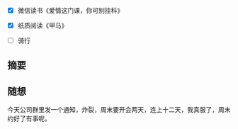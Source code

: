 - [x] 微信读书《爱情这门课，你可别挂科》
- [x] 纸质阅读《甲马》
- [ ] 骑行


## 摘要


## 随想
今天公司群里发一个通知，炸裂，周末要开会两天，连上十二天，我真服了，周末约好了有事呢。